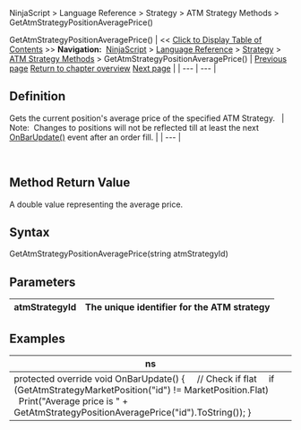 ﻿
NinjaScript > Language Reference > Strategy > ATM Strategy Methods > GetAtmStrategyPositionAveragePrice()

GetAtmStrategyPositionAveragePrice()
| << [Click to Display Table of Contents](getatmstrategypositionaveragep.md) >> **Navigation:**     [NinjaScript](ninjascript-1.md) > [Language Reference](language_reference_wip-1.md) > [Strategy](strategy-1.md) > [ATM Strategy Methods](atm_strategy_methods-1.md) > GetAtmStrategyPositionAveragePrice() | [Previous page](getatmstrategymarketposition-1.md) [Return to chapter overview](atm_strategy_methods-1.md) [Next page](getatmstrategypositionquantity-1.md) |
| --- | --- |
## Definition
Gets the current position's average price of the specified ATM Strategy.
 
| Note:  Changes to positions will not be reflected till at least the next [OnBarUpdate()](onbarupdate-1.md) event after an order fill. |
| --- |

 
## Method Return Value
A double value representing the average price.
## 
## Syntax
GetAtmStrategyPositionAveragePrice(string atmStrategyId)
 
## 
## Parameters
| atmStrategyId | The unique identifier for the ATM strategy |
| --- | --- |

## 
## 
## Examples
| ns |
| --- |
| protected override void OnBarUpdate() {      // Check if flat      if (GetAtmStrategyMarketPosition("id") != MarketPosition.Flat)           Print("Average price is " + GetAtmStrategyPositionAveragePrice("id").ToString());  } |
